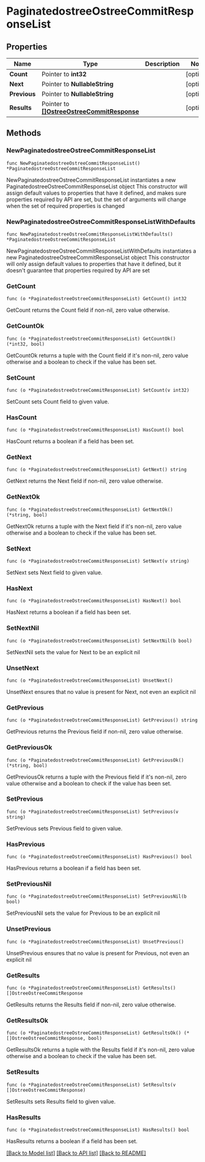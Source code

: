 # PaginatedostreeOstreeCommitResponseList

## Properties

Name | Type | Description | Notes
------------ | ------------- | ------------- | -------------
**Count** | Pointer to **int32** |  | [optional] 
**Next** | Pointer to **NullableString** |  | [optional] 
**Previous** | Pointer to **NullableString** |  | [optional] 
**Results** | Pointer to [**[]OstreeOstreeCommitResponse**](OstreeOstreeCommitResponse.md) |  | [optional] 

## Methods

### NewPaginatedostreeOstreeCommitResponseList

`func NewPaginatedostreeOstreeCommitResponseList() *PaginatedostreeOstreeCommitResponseList`

NewPaginatedostreeOstreeCommitResponseList instantiates a new PaginatedostreeOstreeCommitResponseList object
This constructor will assign default values to properties that have it defined,
and makes sure properties required by API are set, but the set of arguments
will change when the set of required properties is changed

### NewPaginatedostreeOstreeCommitResponseListWithDefaults

`func NewPaginatedostreeOstreeCommitResponseListWithDefaults() *PaginatedostreeOstreeCommitResponseList`

NewPaginatedostreeOstreeCommitResponseListWithDefaults instantiates a new PaginatedostreeOstreeCommitResponseList object
This constructor will only assign default values to properties that have it defined,
but it doesn't guarantee that properties required by API are set

### GetCount

`func (o *PaginatedostreeOstreeCommitResponseList) GetCount() int32`

GetCount returns the Count field if non-nil, zero value otherwise.

### GetCountOk

`func (o *PaginatedostreeOstreeCommitResponseList) GetCountOk() (*int32, bool)`

GetCountOk returns a tuple with the Count field if it's non-nil, zero value otherwise
and a boolean to check if the value has been set.

### SetCount

`func (o *PaginatedostreeOstreeCommitResponseList) SetCount(v int32)`

SetCount sets Count field to given value.

### HasCount

`func (o *PaginatedostreeOstreeCommitResponseList) HasCount() bool`

HasCount returns a boolean if a field has been set.

### GetNext

`func (o *PaginatedostreeOstreeCommitResponseList) GetNext() string`

GetNext returns the Next field if non-nil, zero value otherwise.

### GetNextOk

`func (o *PaginatedostreeOstreeCommitResponseList) GetNextOk() (*string, bool)`

GetNextOk returns a tuple with the Next field if it's non-nil, zero value otherwise
and a boolean to check if the value has been set.

### SetNext

`func (o *PaginatedostreeOstreeCommitResponseList) SetNext(v string)`

SetNext sets Next field to given value.

### HasNext

`func (o *PaginatedostreeOstreeCommitResponseList) HasNext() bool`

HasNext returns a boolean if a field has been set.

### SetNextNil

`func (o *PaginatedostreeOstreeCommitResponseList) SetNextNil(b bool)`

 SetNextNil sets the value for Next to be an explicit nil

### UnsetNext
`func (o *PaginatedostreeOstreeCommitResponseList) UnsetNext()`

UnsetNext ensures that no value is present for Next, not even an explicit nil
### GetPrevious

`func (o *PaginatedostreeOstreeCommitResponseList) GetPrevious() string`

GetPrevious returns the Previous field if non-nil, zero value otherwise.

### GetPreviousOk

`func (o *PaginatedostreeOstreeCommitResponseList) GetPreviousOk() (*string, bool)`

GetPreviousOk returns a tuple with the Previous field if it's non-nil, zero value otherwise
and a boolean to check if the value has been set.

### SetPrevious

`func (o *PaginatedostreeOstreeCommitResponseList) SetPrevious(v string)`

SetPrevious sets Previous field to given value.

### HasPrevious

`func (o *PaginatedostreeOstreeCommitResponseList) HasPrevious() bool`

HasPrevious returns a boolean if a field has been set.

### SetPreviousNil

`func (o *PaginatedostreeOstreeCommitResponseList) SetPreviousNil(b bool)`

 SetPreviousNil sets the value for Previous to be an explicit nil

### UnsetPrevious
`func (o *PaginatedostreeOstreeCommitResponseList) UnsetPrevious()`

UnsetPrevious ensures that no value is present for Previous, not even an explicit nil
### GetResults

`func (o *PaginatedostreeOstreeCommitResponseList) GetResults() []OstreeOstreeCommitResponse`

GetResults returns the Results field if non-nil, zero value otherwise.

### GetResultsOk

`func (o *PaginatedostreeOstreeCommitResponseList) GetResultsOk() (*[]OstreeOstreeCommitResponse, bool)`

GetResultsOk returns a tuple with the Results field if it's non-nil, zero value otherwise
and a boolean to check if the value has been set.

### SetResults

`func (o *PaginatedostreeOstreeCommitResponseList) SetResults(v []OstreeOstreeCommitResponse)`

SetResults sets Results field to given value.

### HasResults

`func (o *PaginatedostreeOstreeCommitResponseList) HasResults() bool`

HasResults returns a boolean if a field has been set.


[[Back to Model list]](../README.md#documentation-for-models) [[Back to API list]](../README.md#documentation-for-api-endpoints) [[Back to README]](../README.md)


